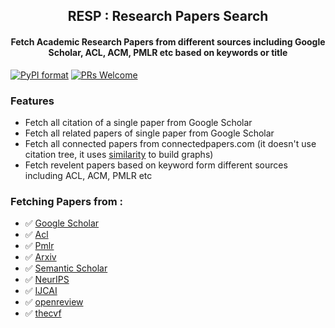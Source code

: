 <h2 align="center">RESP : Research Papers Search </h2>
<h4 align="center"> Fetch Academic Research Papers from different sources including Google Scholar, ACL, ACM, PMLR etc based on keywords or title </h3>

[![PyPI format](https://img.shields.io/pypi/format/ansicolortags.svg)](https://pypi.python.org/pypi/ansicolortags/)
[![PRs Welcome](https://img.shields.io/badge/PRs-welcome-brightgreen.svg?style=flat-square)](http://makeapullrequest.com)

### Features

- Fetch all citation of a single paper from Google Scholar
- Fetch all related papers of single paper from Google Scholar
- Fetch all connected papers from connectedpapers.com (it doesn't use citation tree, it uses [similarity](https://www.connectedpapers.com/about) to build graphs)
- Fetch revelent papers based on keyword form different sources including ACL, ACM, PMLR etc




### Fetching Papers from :

- ✅ [Google Scholar](https://scholar.google.com/)
- ✅ [Acl](https://aclanthology.org/)
- ✅ [Pmlr](https://proceedings.mlr.press/)
- ✅ [Arxiv](https://arxiv.org/)
- ✅ [Semantic Scholar](https://www.semanticscholar.org/)
- ✅ [NeurIPS](https://nips.cc/)
- ✅ [IJCAI](https://www.ijcai.org/)
- ✅ [openreview](https://openreview.net/)
- ✅ [thecvf](https://openaccess.thecvf.com/menu)
